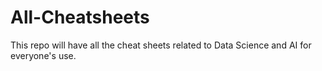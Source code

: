 # All-Cheatsheets
This repo will have all the cheat sheets related to Data Science and AI for everyone's use. 
